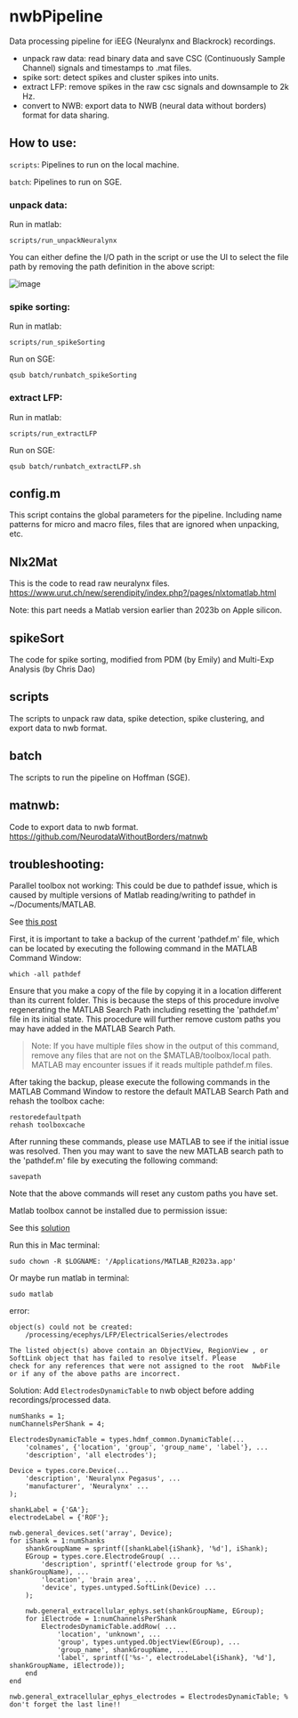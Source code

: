 # nwbPipeline
Data processing pipeline for iEEG (Neuralynx and Blackrock) recordings.

- unpack raw data: read binary data and save CSC (Continuously Sample Channel) signals and timestamps to .mat files.
- spike sort: detect spikes and cluster spikes into units.
- extract LFP: remove spikes in the raw csc signals and downsample to 2k Hz.
- convert to NWB: export data to NWB (neural data without borders) format for data sharing.

## How to use:

`scripts`: Pipelines to run on the local machine.

`batch`: Pipelines to run on SGE.

### unpack data:

Run in matlab:
```
scripts/run_unpackNeuralynx
```

You can either define the I/O path in the script or use the UI to select the file path by removing the path definition in the above script:

![image](https://github.com/NxNiki/nwbPipeline/assets/4017256/d84a562c-816c-4a61-ba5e-4da2062eaabe)


### spike sorting:

Run in matlab:
```
scripts/run_spikeSorting
```

Run on SGE:
```
qsub batch/runbatch_spikeSorting
```

### extract LFP:

Run in matlab:
```
scripts/run_extractLFP
```
Run on SGE:
```
qsub batch/runbatch_extractLFP.sh
```

## config.m

This script contains the global parameters for the pipeline. Including name patterns for micro and macro files, files that are ignored when unpacking, etc.

## Nlx2Mat

This is the code to read raw neuralynx files. 
https://www.urut.ch/new/serendipity/index.php?/pages/nlxtomatlab.html

Note: this part needs a Matlab version earlier than 2023b on Apple silicon.

## spikeSort

The code for spike sorting, modified from PDM (by Emily) and Multi-Exp Analysis (by Chris Dao)

## scripts

The scripts to unpack raw data, spike detection, spike clustering, and export data to nwb format.

## batch

The scripts to run the pipeline on Hoffman (SGE).

## matnwb:

Code to export data to nwb format. 
https://github.com/NeurodataWithoutBorders/matnwb

## troubleshooting:

Parallel toolbox not working:
This could be due to pathdef issue, which is caused by multiple versions of Matlab reading/writing to pathdef in ~/Documents/MATLAB. 

See [this post](https://www.mathworks.com/matlabcentral/answers/2113676-matlab-r2023a-parallel-computing-toolbox-is-not-working?s_tid=srchtitle)

First, it is important to take a backup of the current 'pathdef.m' file, which can be located by executing the following command in the MATLAB Command Window:

```
which -all pathdef
```

Ensure that you make a copy of the file by copying it in a location different than its current folder. This is because the steps of this procedure involve regenerating the MATLAB Search Path including resetting the 'pathdef.m' file in its initial state. This procedure will further remove custom paths you may have added in the MATLAB Search Path. 

>Note: If you have multiple files show in the output of this command, remove any files that are not on the $MATLAB/toolbox/local path. MATLAB may encounter issues if it reads multiple pathdef.m files. 

After taking the backup, please execute the following commands in the MATLAB Command Window to restore the default MATLAB Search Path and rehash the toolbox cache:
```
restoredefaultpath
rehash toolboxcache
```

After running these commands, please use MATLAB to see if the initial issue was resolved. Then you may want to save the new MATLAB search path to the 'pathdef.m' file by executing the following command:
```
savepath
```
Note that the above commands will reset any custom paths you have set.


Matlab toolbox cannot be installed due to permission issue:

See this [solution](https://www.mathworks.com/matlabcentral/answers/334889-can-t-install-any-toolboxes-because-can-t-write-to-usr-local-matlab-r2017)

Run this in Mac terminal:

```
sudo chown -R $LOGNAME: '/Applications/MATLAB_R2023a.app'
```

Or maybe run matlab in terminal:

```
sudo matlab
```


error:
```
object(s) could not be created:
    /processing/ecephys/LFP/ElectricalSeries/electrodes

The listed object(s) above contain an ObjectView, RegionView , or SoftLink object that has failed to resolve itself. Please
check for any references that were not assigned to the root  NwbFile or if any of the above paths are incorrect.
```
Solution:
Add `ElectrodesDynamicTable` to nwb object before adding recordings/processed data.

```
numShanks = 1;
numChannelsPerShank = 4;
 
ElectrodesDynamicTable = types.hdmf_common.DynamicTable(...
    'colnames', {'location', 'group', 'group_name', 'label'}, ...
    'description', 'all electrodes');
 
Device = types.core.Device(...
    'description', 'Neuralynx Pegasus', ...
    'manufacturer', 'Neuralynx' ...
);

shankLabel = {'GA'};
electrodeLabel = {'ROF'};

nwb.general_devices.set('array', Device);
for iShank = 1:numShanks
    shankGroupName = sprintf([shankLabel{iShank}, '%d'], iShank);
    EGroup = types.core.ElectrodeGroup( ...
        'description', sprintf('electrode group for %s', shankGroupName), ...
        'location', 'brain area', ...
        'device', types.untyped.SoftLink(Device) ...
    );
    
    nwb.general_extracellular_ephys.set(shankGroupName, EGroup);
    for iElectrode = 1:numChannelsPerShank
        ElectrodesDynamicTable.addRow( ...
            'location', 'unknown', ...
            'group', types.untyped.ObjectView(EGroup), ...
            'group_name', shankGroupName, ...
            'label', sprintf(['%s-', electrodeLabel{iShank}, '%d'], shankGroupName, iElectrode));
    end
end

nwb.general_extracellular_ephys_electrodes = ElectrodesDynamicTable; % don't forget the last line!!

```
